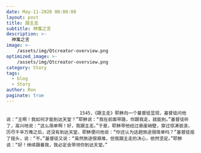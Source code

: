```yaml
---
date: May-11-2020 00:00:00
layout: post
title: 跟主走
subtitle: 神寓之言
description: >-
  神寓之言
image: >-
    /assets/img/Qtcreator-overview.png
optimized_image: >-
    /assets/img/Qtcreator-overview.png
category: Story
tags:
  - blog
  - Story
author: Ron
paginate: true
---
```


							　　1545，《跟主走》耶稣向一个基督徒显现，基督徒问他说：“主啊！我如何才能到达天堂？”耶稣说：“我在前面带路，你跟我走，就能到。”基督徒听了，高兴地说：“这么简单啊！好，我跟主走。”于是，耶稣带他经过悬崖峭壁，穿过惊涛骇浪，历尽千辛万难之后，还没有到达天堂，耶稣便问他说：“你还认为这趟旅途很简单吗？”基督徒摇了摇头，说：“不。”基督徒又说：“虽然旅途很艰难，但我跟主走的决心，依然坚定。”耶稣说：“好！继续跟着我，我必定会带领你到达天堂。”
							
							
						